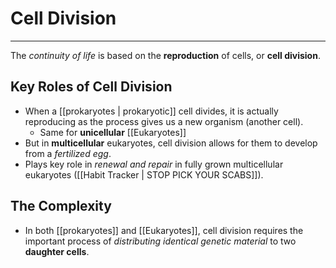 # Cell Division
---
The *continuity of life* is based on the **reproduction** of cells, or **cell division**.
## Key Roles of Cell Division
- When a [[prokaryotes | prokaryotic]] cell divides, it is actually reproducing as the process gives us a new organism (another cell).
	- Same for **unicellular** [[Eukaryotes]]
- But in **multicellular** eukaryotes, cell division allows for them to develop from a *fertilized egg*.
- Plays key role in *renewal and repair* in fully grown multicellular eukaryotes ([[Habit Tracker | STOP PICK YOUR SCABS]]).
## The Complexity
- In both [[prokaryotes]] and [[Eukaryotes]], cell division requires the important process of *distributing identical genetic material* to two **daughter cells**.